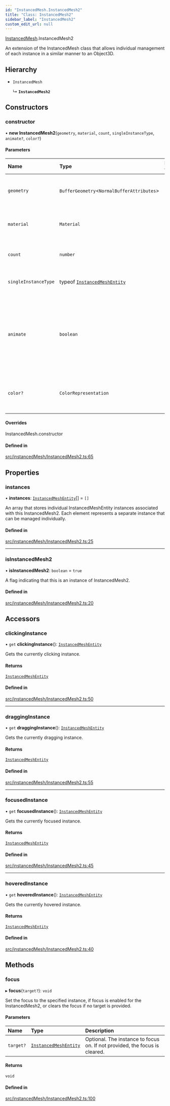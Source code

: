 ```yaml
---
id: "InstancedMesh.InstancedMesh2"
title: "Class: InstancedMesh2"
sidebar_label: "InstancedMesh2"
custom_edit_url: null
---
```


[InstancedMesh](../namespaces/InstancedMesh.md).InstancedMesh2

An extension of the InstancedMesh class that allows individual management of each instance in a similar manner to an Object3D.

## Hierarchy

- `InstancedMesh`

  ↳ **`InstancedMesh2`**

## Constructors

### constructor

• **new InstancedMesh2**(`geometry`, `material`, `count`, `singleInstanceType`, `animate?`, `color?`)

#### Parameters

| Name | Type | Default value | Description |
| :------ | :------ | :------ | :------ |
| `geometry` | `BufferGeometry`<`NormalBufferAttributes`\> | `undefined` | The geometry for the instanced mesh. |
| `material` | `Material` | `undefined` | The material to apply to the instanced mesh. |
| `count` | `number` | `undefined` | The number of instances to create. |
| `singleInstanceType` | typeof [`InstancedMeshEntity`](InstancedMesh.InstancedMeshEntity.md) | `undefined` | The type of individual instance to create. |
| `animate` | `boolean` | `false` | A flag indicating whether the 'animate' event will be triggered for each instance (optional, default: false). |
| `color?` | `ColorRepresentation` | `undefined` | The default color to apply to each instance (optional). |

#### Overrides

InstancedMesh.constructor

#### Defined in

[src/instancedMesh/InstancedMesh2.ts:65](https://github.com/agargaro/three.ez/blob/2012bca/src/instancedMesh/InstancedMesh2.ts#L65)

## Properties

### instances

• **instances**: [`InstancedMeshEntity`](InstancedMesh.InstancedMeshEntity.md)[] = `[]`

An array that stores individual InstancedMeshEntity instances associated with this InstancedMesh2.
Each element represents a separate instance that can be managed individually.

#### Defined in

[src/instancedMesh/InstancedMesh2.ts:25](https://github.com/agargaro/three.ez/blob/2012bca/src/instancedMesh/InstancedMesh2.ts#L25)

___

### isInstancedMesh2

• **isInstancedMesh2**: `boolean` = `true`

A flag indicating that this is an instance of InstancedMesh2.

#### Defined in

[src/instancedMesh/InstancedMesh2.ts:20](https://github.com/agargaro/three.ez/blob/2012bca/src/instancedMesh/InstancedMesh2.ts#L20)

## Accessors

### clickingInstance

• `get` **clickingInstance**(): [`InstancedMeshEntity`](InstancedMesh.InstancedMeshEntity.md)

Gets the currently clicking instance.

#### Returns

[`InstancedMeshEntity`](InstancedMesh.InstancedMeshEntity.md)

#### Defined in

[src/instancedMesh/InstancedMesh2.ts:50](https://github.com/agargaro/three.ez/blob/2012bca/src/instancedMesh/InstancedMesh2.ts#L50)

___

### draggingInstance

• `get` **draggingInstance**(): [`InstancedMeshEntity`](InstancedMesh.InstancedMeshEntity.md)

Gets the currently dragging instance.

#### Returns

[`InstancedMeshEntity`](InstancedMesh.InstancedMeshEntity.md)

#### Defined in

[src/instancedMesh/InstancedMesh2.ts:55](https://github.com/agargaro/three.ez/blob/2012bca/src/instancedMesh/InstancedMesh2.ts#L55)

___

### focusedInstance

• `get` **focusedInstance**(): [`InstancedMeshEntity`](InstancedMesh.InstancedMeshEntity.md)

Gets the currently focused instance.

#### Returns

[`InstancedMeshEntity`](InstancedMesh.InstancedMeshEntity.md)

#### Defined in

[src/instancedMesh/InstancedMesh2.ts:45](https://github.com/agargaro/three.ez/blob/2012bca/src/instancedMesh/InstancedMesh2.ts#L45)

___

### hoveredInstance

• `get` **hoveredInstance**(): [`InstancedMeshEntity`](InstancedMesh.InstancedMeshEntity.md)

Gets the currently hovered instance.

#### Returns

[`InstancedMeshEntity`](InstancedMesh.InstancedMeshEntity.md)

#### Defined in

[src/instancedMesh/InstancedMesh2.ts:40](https://github.com/agargaro/three.ez/blob/2012bca/src/instancedMesh/InstancedMesh2.ts#L40)

## Methods

### focus

▸ **focus**(`target?`): `void`

Set the focus to the specified instance, if focus is enabled for the InstancedMesh2, or clears the focus if no target is provided.

#### Parameters

| Name | Type | Description |
| :------ | :------ | :------ |
| `target?` | [`InstancedMeshEntity`](InstancedMesh.InstancedMeshEntity.md) | Optional. The instance to focus on. If not provided, the focus is cleared. |

#### Returns

`void`

#### Defined in

[src/instancedMesh/InstancedMesh2.ts:100](https://github.com/agargaro/three.ez/blob/2012bca/src/instancedMesh/InstancedMesh2.ts#L100)
